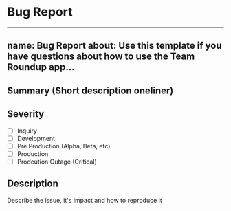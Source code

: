 # Bug Report
---
name: Bug Report
about: Use this template if you have questions about how to use the Team Roundup app...
---
## Summary (Short description oneliner)

## Severity
- [ ] Inquiry 
- [ ] Development
- [ ] Pre Production (Alpha, Beta, etc)
- [ ] Production
- [ ] Prodcution Outage (Critical)

## Description 
Describe the issue, it's impact and how to reproduce it
